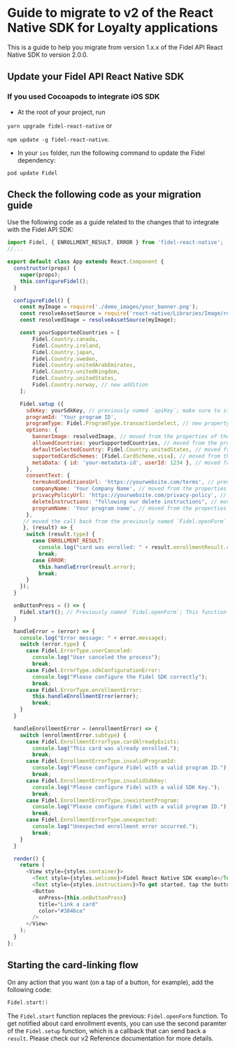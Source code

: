 # Guide to migrate to v2 of the React Native SDK for Loyalty applications

This is a guide to help you migrate from version 1.x.x of the Fidel API React Native SDK to version 2.0.0.

## Update your Fidel API React Native SDK

### If you used Cocoapods to integrate iOS SDK

- At the root of your project, run 

`yarn upgrade fidel-react-native` or 

`npm update -g fidel-react-native`.

- In your `ios` folder, run the following command to update the Fidel dependency:
```
pod update Fidel
```

## Check the following code as your migration guide

Use the following code as a guide related to the changes that to integrate with the Fidel API SDK:

```javascript
import Fidel, { ENROLLMENT_RESULT, ERROR } from 'fidel-react-native';
//...

export default class App extends React.Component {
  constructor(props) {
    super(props);
    this.configureFidel();
  }

  configureFidel() {
    const myImage = require('./demo_images/your_banner.png');
    const resolveAssetSource = require('react-native/Libraries/Image/resolveAssetSource');
    const resolvedImage = resolveAssetSource(myImage);

    const yourSupportedCountries = [
        Fidel.Country.canada,
        Fidel.Country.ireland,
        Fidel.Country.japan,
        Fidel.Country.sweden,
        Fidel.Country.unitedArabEmirates,
        Fidel.Country.unitedKingdom, 
        Fidel.Country.unitedStates,
        Fidel.Country.norway, // new addition
    ];

    Fidel.setup ({
      sdkKey: yourSdkKey, // previously named `apiKey`; make sure to store it securely
      programId: 'Your program ID',
      programType: Fidel.ProgramType.transactionSelect, // new property
      options: {
        bannerImage: resolvedImage, // moved from the properties of the previous `Fidel.setOptions` function
        allowedCountries: yourSupportedCountries, // moved from the properties of the previous `Fidel.setOptions` function
        defaultSelectedCountry: Fidel.Country.unitedStates, // moved from the properties of the previous `Fidel.setOptions` function
        supportedCardSchemes: [Fidel.CardScheme.visa], // moved from the properties of the previous `Fidel.setOptions` function
        metaData: { id: 'your-metadata-id', userId: 1234 }, // moved from the properties of the previous `Fidel.setOptions` function
      },
      consentText: {
        termsAndConditionsUrl: 'https://yourwebsite.com/terms', // previously named `termsConditionsUrl`; moved from the properties of the previous `Fidel.setOptions` function
        companyName: 'Your Company Name', // moved from the properties of the previous `Fidel.setOptions` function
        privacyPolicyUrl: 'https://yourwebsite.com/privacy-policy', // previously named `privacyUrl`; moved from the properties of the previous `Fidel.setOptions` function
        deleteInstructions: "following our delete instructions", // moved from the properties of the previous `Fidel.setOptions` function
        programName: 'Your program name', // moved from the properties of the previous `Fidel.setOptions` function
      },
     // moved the call back from the previously named `Fidel.openForm` function; please check our reference for more details on the `result` object.
     }, (result) => {
      switch (result.type) {
        case ENROLLMENT_RESULT:
          console.log("card was enrolled: " + result.enrollmentResult.cardId);
          break;
        case ERROR:
          this.handleError(result.error);
          break;
      }
    });
  }

  onButtonPress = () => {
    Fidel.start(); // Previously named `Fidel.openForm`; This function also had a callback parameter, which now has moved to be the second parameter of the `Fidel.setup` function.
  }

  handleError = (error) => {
    console.log("Error message: " + error.message);
    switch (error.type) {
      case Fidel.ErrorType.userCanceled:
        console.log("User canceled the process");
        break;
      case Fidel.ErrorType.sdkConfigurationError:
        console.log("Please configure the Fidel SDK correctly");
        break;
      case Fidel.ErrorType.enrollmentError:
        this.handleEnrollmentError(error);
        break;
    }
  }

  handleEnrollmentError = (enrollmentError) => {
    switch (enrollmentError.subtype) {
      case Fidel.EnrollmentErrorType.cardAlreadyExists:
        console.log("This card was already enrolled.");
        break;
      case Fidel.EnrollmentErrorType.invalidProgramId:
        console.log("Please configure Fidel with a valid program ID.");
        break;
      case Fidel.EnrollmentErrorType.invalidSdkKey:
        console.log("Please configure Fidel with a valid SDK Key.");
        break;
      case Fidel.EnrollmentErrorType.inexistentProgram:
        console.log("Please configure Fidel with a valid program ID.");
        break;
      case Fidel.EnrollmentErrorType.unexpected:
        console.log("Unexpected enrollment error occurred.");
        break;
    }
  }

  render() {
    return (
      <View style={styles.container}>
        <Text style={styles.welcome}>Fidel React Native SDK example</Text>
        <Text style={styles.instructions}>To get started, tap the button below.</Text>
        <Button
          onPress={this.onButtonPress}
          title="Link a card"
          color="#3846ce"
        />
      </View>
    );
  }
};
```

## Starting the card-linking flow

On any action that you want (on a tap of a button, for example), add the following code: 

```swift
Fidel.start()
```

The `Fidel.start` function replaces the previous: `Fidel.openForm` function. To get notified about card enrollment events, you can use the second paramter of the `Fidel.setup` function, which is a callback that can send back a `result`. Please check our v2 Reference documentation for more details.